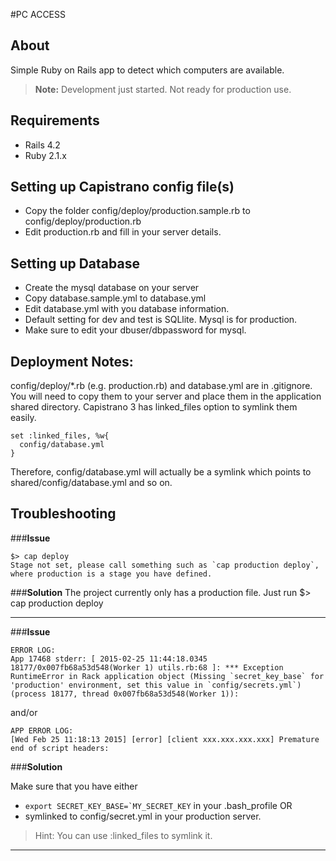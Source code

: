 #PC ACCESS

## About
Simple Ruby on Rails app to detect which computers are available.

><strong>Note:</strong> Development just started. Not ready for production use.

## Requirements
- Rails 4.2
- Ruby 2.1.x


## Setting up Capistrano config file(s)
- Copy the folder config/deploy/production.sample.rb to config/deploy/production.rb
- Edit production.rb and fill in your server details. 


## Setting up Database 
- Create the mysql database on your server
- Copy database.sample.yml to database.yml
- Edit database.yml with you database information.
 - Default setting for dev and test is SQLlite. Mysql is for production. 
 - Make sure to edit your dbuser/dbpassword for mysql.


## Deployment Notes: 
config/deploy/*.rb (e.g. production.rb) and database.yml are in .gitignore. You will need to copy them to your server and place them in the application shared directory. Capistrano 3 has linked_files option to symlink them easily. 

```
set :linked_files, %w{
  config/database.yml
}
```
Therefore, config/database.yml will actually be a symlink which points to shared/config/database.yml and so on.

## Troubleshooting

###<strong>Issue</strong>
```
$> cap deploy 
Stage not set, please call something such as `cap production deploy`, where production is a stage you have defined.
```
###<strong>Solution</strong> 
The project currently only has a production file. Just run
$> cap production deploy

<hr />

###<strong>Issue</strong>

```
ERROR LOG:
App 17468 stderr: [ 2015-02-25 11:44:18.0345 18177/0x007fb68a53d548(Worker 1) utils.rb:68 ]: *** Exception RuntimeError in Rack application object (Missing `secret_key_base` for 'production' environment, set this value in `config/secrets.yml`) (process 18177, thread 0x007fb68a53d548(Worker 1)):
```
and/or 
```
APP ERROR LOG:
[Wed Feb 25 11:18:13 2015] [error] [client xxx.xxx.xxx.xxx] Premature end of script headers: 
```
###<strong>Solution</strong>

Make sure that you have either 
- ```export SECRET_KEY_BASE=`MY_SECRET_KEY``` in your .bash_profile OR 
- symlinked to config/secret.yml in your production server. 
>Hint: You can use :linked_files to symlink it.

<hr />